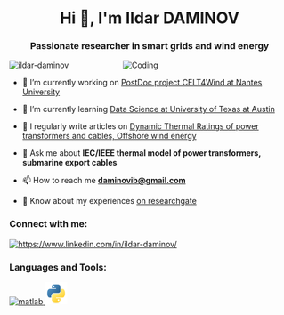 <h1 align="center">Hi 👋, I'm Ildar DAMINOV</h1>
<h3 align="center">Passionate researcher in smart grids and wind energy</h3>

<img align="right" alt="Coding" width="300" src="https://miro.medium.com/max/724/1*Urc28sbnORGOW5oyohQ06g.gif">

<p align="left"> <img src="https://komarev.com/ghpvc/?username=ildar-daminov&label=Profile%20views&color=0e75b6&style=flat" alt="ildar-daminov" /> </p>

- 🔭 I’m currently working on [PostDoc project CELT4Wind at Nantes University](https://www.weamec.fr/en/projects/celt4wind/)

- 🌱 I’m currently learning [Data Science at University of Texas at Austin](https://www.mygreatlearning.com/data-science-data-management-course/?utm_source=aemail&utm_medium=Introduction&utm_campaign=PGP-DSDMS)

- 📝 I regularly write articles on [Dynamic Thermal Ratings of power transformers and cables, Offshore wind energy ](https://www.researchgate.net/profile/Ildar-Daminov-2)

- 💬 Ask me about **IEC/IEEE thermal model of power transformers, submarine export cables**

- 📫 How to reach me **daminovib@gmail.com**

- 📄 Know about my experiences [on researchgate](https://www.researchgate.net/profile/Ildar-Daminov-2)


<h3 align="left">Connect with me:</h3>
<p align="left">
<a href="https://linkedin.com/in/ildar-daminov/" target="blank"><img align="center" src="https://raw.githubusercontent.com/rahuldkjain/github-profile-readme-generator/master/src/images/icons/Social/linked-in-alt.svg" alt="https://www.linkedin.com/in/ildar-daminov/" height="30" width="40" /></a>
</p>


<h3 align="left">Languages and Tools:</h3>
<p align="left"> <a href="https://www.mathworks.com/" target="_blank" rel="noreferrer"> <img src="https://upload.wikimedia.org/wikipedia/commons/2/21/Matlab_Logo.png" alt="matlab" width="40" height="40"/> </a> <a href="https://www.python.org" target="_blank" rel="noreferrer"> <img src="https://raw.githubusercontent.com/devicons/devicon/master/icons/python/python-original.svg" alt="python" width="40" height="40"/> </a> </p>

